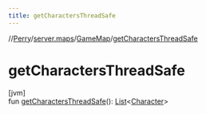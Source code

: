 ```yaml
---
title: getCharactersThreadSafe
---
```

//[Perry](../../../index.html)/[server.maps](../index.html)/[GameMap](index.html)/[getCharactersThreadSafe](get-characters-thread-safe.html)



# getCharactersThreadSafe



[jvm]\
fun [getCharactersThreadSafe](get-characters-thread-safe.html)(): [List](https://kotlinlang.org/api/latest/jvm/stdlib/kotlin.collections/-list/index.html)<[Character](../../client/-character/index.html)>




